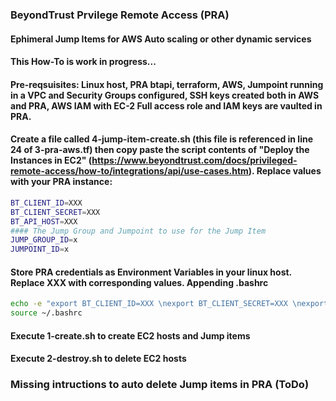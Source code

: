 ### BeyondTrust Prvilege Remote Access (PRA)
#### Ephimeral Jump Items for AWS Auto scaling or other dynamic services
#### This How-To is work in progress...

#### Pre-reqsuisites: Linux host, PRA btapi, terraform, AWS, Jumpoint running in a VPC and Security Groups configured, SSH keys created both in AWS and PRA, AWS IAM with EC-2 Full access role and IAM keys are vaulted in PRA.
#### Create a file called 4-jump-item-create.sh (this file is referenced in line 24 of 3-pra-aws.tf) then copy paste the script contents of "Deploy the Instances in EC2" (https://www.beyondtrust.com/docs/privileged-remote-access/how-to/integrations/api/use-cases.htm). Replace values with your PRA instance:
```sh
BT_CLIENT_ID=XXX
BT_CLIENT_SECRET=XXX
BT_API_HOST=XXX
#### The Jump Group and Jumpoint to use for the Jump Item
JUMP_GROUP_ID=x
JUMPOINT_ID=x
```
####  Store PRA credentials as Environment Variables in your linux host. Replace XXX with corresponding values. Appending .bashrc
```sh
echo -e "export BT_CLIENT_ID=XXX \nexport BT_CLIENT_SECRET=XXX \nexport BT_API_HOST=XXX" >> ~/.bashrc
source ~/.bashrc
```

#### Execute 1-create.sh to create EC2 hosts and Jump items
#### Execute 2-destroy.sh to delete EC2 hosts

### Missing intructions to auto delete Jump items in PRA  (ToDo)

